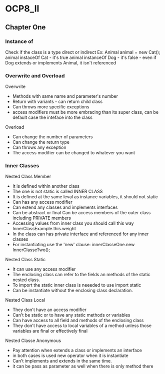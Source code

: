 # OCP8_II

## Chapter One
### Instance of
Check if the class is a type direct or indirect
Ex: 
Animal animal = new Cat(); 
animal instaceOf Cat -  it's true 
animal instanceOf Dog - it's false - even if Dog extends or implements Animal, it isn't referenced

### Overwrite and Overload
Overwrite
- Methods with same name and parameter's number
- Return with variants - can return child class
- Can throws more specific exceptions
- access modifiers must be more embracing than its super class, can be default case the inteface into the class

Overload
- Can change the number of parameters
- Can change the return type
- Can throws any exception
- The access modifier can be changed to whatever you want

### Inner Classes
Nested Class Member
- It is defined within another class
- The one is not static is called INNER CLASS
- It is defined  at the same leval as instance variables, it should not static
- Can has any access modifier
- Can extend any classes and implements interfaces
- Can be abstract or final
  Can be access members of the outer class including PRIVATE members
- Accessing values from inner class you should call this way InnerClassExample.this.weight
- In the class can has private interface and referenced for any inner classes
- For instantiating use the 'new' clause: innerClasseOne.new InnerClasseTwo();

Nested Class Static
- It can use any access modifier
- The enclosing class can refer to the fields an methods of the static nested class.
- To import the static inner class is neeeded to use import static
- Can be instantiate without the enclosing class declaration.

Nested Class Local
- They don't have an access modifier
- Can't be static or to have any static methods or variables
- Can have access to all field and methods of the enclosing class
- They don't have access to local variables of a method unless those variables are final or effectively final

Nested Classe Anonymous
- Pay attention when extends a class or implements an interface
- in both cases is used new operator when it is instantiate
- Can't implements and extends in the same time.
- it can be pass as parameter as well when there is only method there
